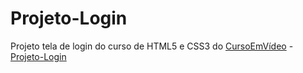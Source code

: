 # Projeto-Login
 Projeto tela de login do curso de HTML5 e CSS3 do [CursoEmVídeo](https://www.cursoemvideo.com/) - 
[Projeto-Login](https://luizfelipe0413.github.io/Projeto-Login/)